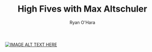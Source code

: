 ﻿---
layout: blog
title: High Fives with Max Altschuler
description: Ryan sits down and talks about being a sales hacker and hacking your sales career with Max Altschuler, VP of Marketing of Outreach, and CEO of SalesHacker.
coverImage: /img/max-altschuler.png
publishDate: Aug 6, 2018

author: Ryan O'Hara
authorProfile:  Ryan O'Hara has been an early employee at several startups helping them with marketing and prospecting tactics, including Dyn who was acquired by Oracle for $600+ million in 2016. He's had prospecting campaigns featured in Fortune, Mashable, and TheNextWeb. Ryan specializes in branding, business development, prospecting, and coaching people on how to make good digital first impressions. He also mentors two accelerators, The Iron Yard and The Alpha Loft, and hosts The Prospecting Podcast.
authorImage: /img/Ryan-OHara-Headshot.png
---

[![IMAGE ALT TEXT HERE](/img/highFives.png)](http://www.youtube.com/watch?feature=player_embedded&v=XCCArevEIAY
)
